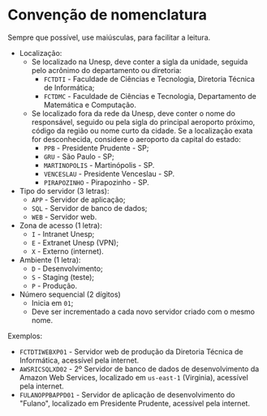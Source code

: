 # Convenção de nomenclatura

Sempre que possível, use maiúsculas, para facilitar a leitura.

- Localização:
  - Se localizado na Unesp, deve conter a sigla da unidade, seguida pelo acrônimo do departamento ou diretoria:
    - `FCTDTI` - Faculdade de Ciências e Tecnologia, Diretoria Técnica de Informática;
    - `FCTDMC` - Faculdade de Ciências e Tecnologia, Departamento de Matemática e Computação.
  - Se localizado fora da rede da Unesp, deve conter o nome do responsável, seguido ou pela sigla do principal aeroporto próximo, código da região ou nome curto da cidade. Se a localização exata for desconhecida, considere o aeroporto da capital do estado:
    - `PPB` - Presidente Prudente - SP;
    - `GRU` - São Paulo - SP;
    - `MARTINOPOLIS` - Martinópolis - SP.
    - `VENCESLAU` - Presidente Venceslau - SP.
    - `PIRAPOZINHO` - Pirapozinho - SP.
- Tipo do servidor (3 letras):
  - `APP` - Servidor de aplicação;
  - `SQL` - Servidor de banco de dados;
  - `WEB` - Servidor web.
- Zona de acesso (1 letra):
  - `I` - Intranet Unesp;
  - `E` - Extranet Unesp (VPN);
  - `X` - Externo (internet).
- Ambiente (1 letra):
  - `D` - Desenvolvimento;
  - `S` - Staging (teste);
  - `P` - Produção.
- Número sequencial (2 dígitos)
  - Inicia em `01`;
  - Deve ser incrementado a cada novo servidor criado com o mesmo nome.

Exemplos:

- `FCTDTIWEBXP01` - Servidor web de produção da Diretoria Técnica de Informática, acessível pela internet.
- `AWSRICSQLXD02` - 2º Servidor de banco de dados de desenvolvimento da Amazon Web Services, localizado em `us-east-1` (Virginia), acessível pela internet.
- `FULANOPPBAPPD01` - Servidor de aplicação de desenvolvimento do "Fulano", localizado em Presidente Prudente, acessível pela internet.
